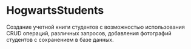 # HogwartsStudents
Создание учетной книги студентов с возможностью использования CRUD операций, различных запросов, добавления фотографий студентов с сохранением в базе данных.

